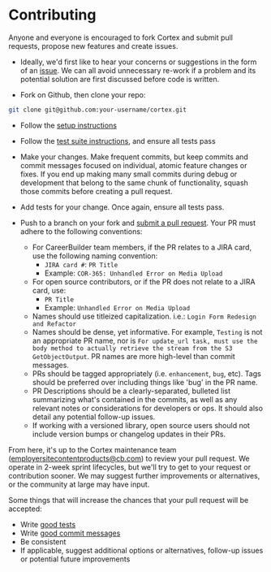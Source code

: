 # Contributing

Anyone and everyone is encouraged to fork Cortex and submit pull requests, propose new features and create issues.

* Ideally, we'd first like to hear your concerns or suggestions in the form of an [issue][issue]. We can all avoid
unnecessary re-work if a problem and its potential solution are first discussed before code is written.

* Fork on Github, then clone your repo:

```sh
git clone git@github.com:your-username/cortex.git
```

* Follow the [setup instructions][setup]

* Follow the [test suite instructions][test-suite], and ensure all tests pass

* Make your changes. Make frequent commits, but keep commits and commit messages focused on individual, atomic
feature changes or fixes. If you end up making many small commits during debug or development that belong to the same
chunk of functionality, squash those commits before creating a pull request.

* Add tests for your change. Once again, ensure all tests pass.

* Push to a branch on your fork and [submit a pull request][pr]. Your PR must adhere to the following conventions:
  * For CareerBuilder team members, if the PR relates to a JIRA card, use the following naming convention:
    * `JIRA card #`: `PR Title`
    * Example: `COR-365: Unhandled Error on Media Upload`
  * For open source contributors, or if the PR does not relate to a JIRA card, use:
    * `PR Title`
    * Example: `Unhandled Error on Media Upload`
  * Names should use titleized capitalization. i.e.: `Login Form Redesign and Refactor`
  * Names should be dense, yet informative. For example, `Testing` is not an appropriate PR name, nor is
  `For update_url task, must use the body method to actually retrieve the stream from the S3 GetObjectOutput`.
  PR names are more high-level than commit messages.
  * PRs should be tagged appropriately (i.e. `enhancement`, `bug`, etc). Tags should be preferred over including things
  like 'bug' in the PR name.
  * PR Descriptions should be a clearly-separated, bulleted list summarizing what's contained in the commits, as well as
   any relevant notes or considerations for developers or ops. It should also detail any potential follow-up issues.
  * If working with a versioned library, open source users should not include version bumps or changelog updates in
  their PRs.

From here, it's up to the Cortex maintenance team (<employersitecontentproducts@cb.com>) to review your pull request.
We operate in 2-week sprint lifecycles, but we'll try to get to your request or contribution sooner. We may suggest
further improvements or alternatives, or the community at large may have input.

Some things that will increase the chances that your pull request will be accepted:

* Write [good tests][tests]
* Write [good commit messages][commit]
* Be consistent
* If applicable, suggest additional options or alternatives, follow-up issues or potential future improvements

[issue]: https://github.com/cbdr/cortex/issues
[tests]: http://betterspecs.org
[commit]: http://tbaggery.com/2008/04/19/a-note-about-git-commit-messages.html
[setup]: https://github.com/cbdr/cortex#setup
[pr]: https://github.com/cbdr/cortex/compare
[test-suite]: https://github.com/cbdr/cortex#running-test-suite
